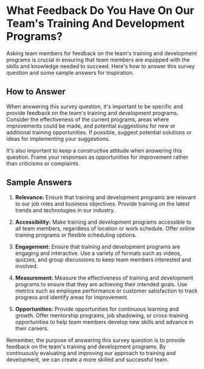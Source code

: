 What Feedback Do You Have On Our Team's Training And Development Programs?
=================================================================================================

Asking team members for feedback on the team's training and development programs is crucial in ensuring that team members are equipped with the skills and knowledge needed to succeed. Here's how to answer this survey question and some sample answers for inspiration.

How to Answer
-------------

When answering this survey question, it's important to be specific and provide feedback on the team's training and development programs. Consider the effectiveness of the current programs, areas where improvements could be made, and potential suggestions for new or additional training opportunities. If possible, suggest potential solutions or ideas for implementing your suggestions.

It's also important to keep a constructive attitude when answering this question. Frame your responses as opportunities for improvement rather than criticisms or complaints.

Sample Answers
--------------

1. **Relevance:** Ensure that training and development programs are relevant to our job roles and business objectives. Provide training on the latest trends and technologies in our industry.

2. **Accessibility:** Make training and development programs accessible to all team members, regardless of location or work schedule. Offer online training programs or flexible scheduling options.

3. **Engagement:** Ensure that training and development programs are engaging and interactive. Use a variety of formats such as videos, quizzes, and group discussions to keep team members interested and involved.

4. **Measurement:** Measure the effectiveness of training and development programs to ensure that they are achieving their intended goals. Use metrics such as employee performance or customer satisfaction to track progress and identify areas for improvement.

5. **Opportunities:** Provide opportunities for continuous learning and growth. Offer mentorship programs, job shadowing, or cross-training opportunities to help team members develop new skills and advance in their careers.

Remember, the purpose of answering this survey question is to provide feedback on the team's training and development programs. By continuously evaluating and improving our approach to training and development, we can create a more skilled and successful team.
